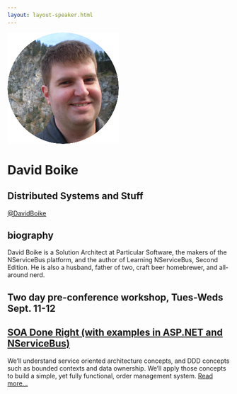 ```yaml
---
layout: layout-speaker.html
---
```


<div class="container section featured-speaker">
  <div class="row">
    <div class="col-xs-12 col-sm-2 img-container">
      <img class="speaker-page-img" src="../img/speakers/David-Boike-ON.png">
    </div>
    <div class="col-xs-12 col-sm-10 copy-container">
      <h1 class="speaker-header">David Boike</h1>
      <h2 class="speaker-subtitle">Distributed Systems and Stuff</h2>
      <p class="copy"><a class="speaker-handle" href="https://twitter.com/DavidBoike" target="_blank">@DavidBoike</a></p>
      <h2 class="speaker-subheader"><strong>biography</strong></h2>
      <p class="copy">David Boike is a Solution Architect at Particular Software, the makers of the NServiceBus platform, and the author of Learning NServiceBus, Second Edition. He is also a husband, father of two, craft beer homebrewer, and all-around nerd.</p>
      <h2 class="conference-emphasis">Two day pre-conference workshop, Tues-Weds Sept. 11-12</h2>
      <h2 class="speaker-subheader"><a href="../workshops/soa-done-right.html">SOA Done Right (with examples in ASP.NET and NServiceBus)</a></h2>
      <p class="copy">We’ll understand service oriented architecture concepts, and DDD concepts such as bounded contexts and data ownership. We’ll apply those concepts to build a simple, yet fully functional, order management system. <a href="../workshops/soa-done-right.html">Read more...</a></p>
      <!--<a class="btn" href="https://ti.to/explore-ddd-conference/2017">Buy Tickets</a>-->
    </div>
  </div>
</div>